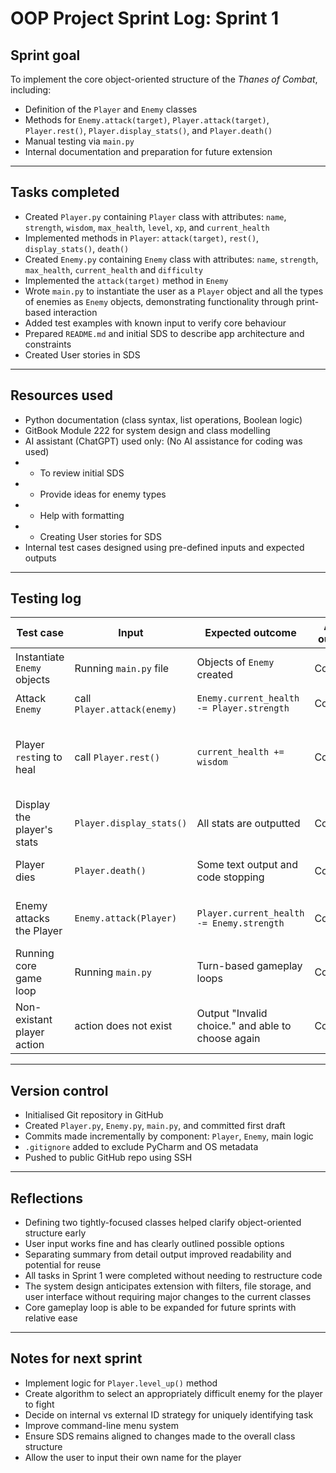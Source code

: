 # OOP Project Sprint Log: Sprint 1

## Sprint goal
To implement the core object-oriented structure of the *Thanes of Combat*, including:
- Definition of the `Player` and `Enemy` classes
- Methods for `Enemy.attack(target)`, `Player.attack(target)`, `Player.rest()`, `Player.display_stats()`, and `Player.death()`
- Manual testing via `main.py`
- Internal documentation and preparation for future extension

---

## Tasks completed
- Created `Player.py` containing `Player` class with attributes: `name`, `strength`, `wisdom`, `max_health`, `level`, `xp`, and `current_health`
- Implemented methods in `Player`: `attack(target)`, `rest()`, `display_stats()`, `death()`
- Created `Enemy.py` containing `Enemy` class with attributes: `name`, `strength`, `max_health`, `current_health` and `difficulty`
- Implemented the `attack(target)` method in `Enemy`
- Wrote `main.py` to instantiate the user as a `Player` object and all the types of enemies as `Enemy` objects, demonstrating functionality through print-based interaction
- Added test examples with known input to verify core behaviour
- Prepared `README.md` and initial SDS to describe app architecture and constraints
- Created User stories in SDS

---

## Resources used
- Python documentation (class syntax, list operations, Boolean logic)
- GitBook Module 222 for system design and class modelling
- AI assistant (ChatGPT) used only: (No AI assistance for coding was used)
- - To review initial SDS
- - Provide ideas for enemy types
- - Help with formatting
- - Creating User stories for SDS
- Internal test cases designed using pre-defined inputs and expected outputs

---

## Testing log

| Test case | Input | Expected outcome | Actual outcome | Notes |
|-----------|-------|------------------|----------------|-------|
| Instantiate `Enemy` objects | Running `main.py` file | Objects of `Enemy` created | Confirmed | The class works as intended |
| Attack `Enemy` | call `Player.attack(enemy)` | `Enemy.current_health -= Player.strength` | Confirmed | Display updated |
| Player `rest`ing to heal | call `Player.rest()` | `current_health += wisdom` | Confirmed | Player is able to heal by the correct amount |
| Display the player's stats | `Player.display_stats()` | All stats are outputted | Confirmed | Formatted nicely too |
| Player dies | `Player.death()` | Some text output and code stopping | Confirmed | exit() is run at the end |
| Enemy attacks the Player | `Enemy.attack(Player)` | `Player.current_health -= Enemy.strength` | Confirmed | Is able to kill the player as intended |
| Running core game loop | Running `main.py` | Turn-based gameplay loops | Confirmed | Player does not yet level up |
| Non-existant player action | action does not exist | Output "Invalid choice." and able to choose again | Confirmed | Safe fallback |


---

## Version control
- Initialised Git repository in GitHub
- Created `Player.py`, `Enemy.py`, `main.py`, and committed first draft
- Commits made incrementally by component: `Player`, `Enemy`, main logic
- `.gitignore` added to exclude PyCharm and OS metadata
- Pushed to public GitHub repo using SSH

---

## Reflections
- Defining two tightly-focused classes helped clarify object-oriented structure early
- User input works fine and has clearly outlined possible options
- Separating summary from detail output improved readability and potential for reuse
- All tasks in Sprint 1 were completed without needing to restructure code
- The system design anticipates extension with filters, file storage, and user interface without requiring major changes to the current classes
- Core gameplay loop is able to be expanded for future sprints with relative ease

---

## Notes for next sprint
- Implement logic for `Player.level_up()` method
- Create algorithm to select an appropriately difficult enemy for the player to fight
- Decide on internal vs external ID strategy for uniquely identifying task
- Improve command-line menu system
- Ensure SDS remains aligned to changes made to the overall class structure
- Allow the user to input their own name for the player
